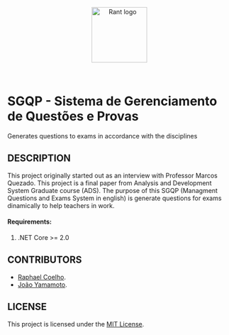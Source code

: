 
<p align="center">
  <img src="https://encrypted-tbn0.gstatic.com/images?q=tbn:ANd9GcTHPWSuCyIFPtUfNT2LS8jF1GjiJYezlB-3sL0pKgdTBr2xzHp0" alt="Rant logo" height="125px" width="125px"></img>
</p>
<br/>

# SGQP - Sistema de Gerenciamento de Questões e Provas 
Generates questions to exams in accordance with the disciplines

## DESCRIPTION

This project originally started out as an interview with Professor Marcos Quezado. This project is a final paper from Analysis and Development System Graduate course (ADS). The purpose of this SGQP (Managment Questions and Exams System in english) is generate questions for exams dinamically to help teachers in work.

#### Requirements:
  1. .NET Core >= 2.0
  
## CONTRIBUTORS

  * [Raphael Coelho](https://github.com/raphaelmdcoelho/).
  * [João Yamamoto](https://github.com/jfyamamoto).

## LICENSE
This project is licensed under the [MIT License](LICENSE).
